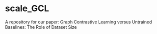 # scale_GCL
A repository for our paper: Graph Contrastive Learning versus Untrained Baselines: The Role of Dataset Size
